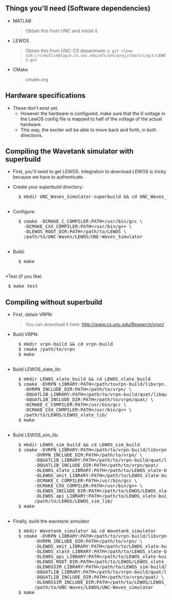 ## Things you'll need (Software dependencies)

* MATLAB

    > Obtain this from UNC and install it.

* LEWOS

	> Obtain this from UNC-CS department: `$ git clone ssh://crmullin@login.cs.unc.edu/afs/unc/proj/stm/src/git/LEWOS.git` 

* CMake
	> cmake.org

## Hardware specifications
* These don't exist yet.  
	* However the hardware is configured, make sure that the 0 voltage in the LewOS config file is mapped to half of the voltage of the actual hardware.
	* This way, the exciter will be able to move back and forth, in both directions.


## Compiling the Wavetank simulator with superbuild

* First, you'll need to get LEWOS.  Integration to download LEWOS is tricky because we have to authenticate.

* Create your superbuild directory:
	<pre>
	$ mkdir UNC_Waves_Simulator-superbuild && cd UNC_Waves_Simulator-superbuild
	</pre>
* Configure:
	<pre>
	$ cmake -DCMAKE_C_COMPILER:PATH=/usr/bin/gcc \
	  -DCMAKE_CXX_COMPILER:PATH=/usr/bin/g++ \
	  -DLEWOS_ROOT_DIR:PATH=/path/to/LEWOS \
	  /path/to/UNC-Waves/LEWOS/UNC-Waves_Simulator
	</pre>

* Build:
	<pre>
	$ make
	</pre>

*Test (if you like)
	<pre>
	$ make test
	</pre>


## Compiling without superbuild
* First, obtain VRPN:

	> You can download it here:  http://www.cs.unc.edu/Research/vrpn/
* Build VRPN:
	<pre>
	$ mkdir vrpn-build && cd vrpn-build
	$ cmake /path/to/vrpn
	$ make
	</pre>
	
* Build LEWOS_xlate_lib:
	<pre>
	$ mkdir LEWOS_xlate_build && cd LEWOS_xlate_build
	$ cmake -DVRPN_LIBRARY:PATH=/path/tovrpn-build/libvrpn.a \
	  -DVRPN_INCLUDE_DIR:PATH=/path/to/vrpn/ \
      -DQUATLIB_LIBRARY:PATH=/path/to/vrpn-build/quat/libquat.a \
      -DQUATLIB_INCLUDE_DIR:PATH=/path/to/vrpn/quat/ \
      -DCMAKE_C_COMPILER:PATH=/usr/bin/gcc \
      -DCMAKE_CXX_COMPILER:PATH=/usr/bin/g++ \
      /path/to/LEWOS/LEWOS_xlate_lib/
	$ make
      </pre>

* Build LEWOS_sim_lib:
	<pre>
	$ mkdir LEWOS_sim_build && cd LEWOS_sim_build
	$ cmake -DVRPN_LIBRARY:PATH=/path/to/vrpn-build/libvrpn.a \
          -DVRPN_INCLUDE_DIR:PATH=/path/to/vrpn/ \
          -DQUATLIB_LIBRARY:PATH=/path/to/vrpn-build/quat/libquat.a \
          -DQUATLIB_INCLUDE_DIR:PATH=/path/to/vrpn/quat/ 
          -DLEWOS_xlate_LIBRARY:PATH=/path/to/LEWOS_xlate-build/libLEWOS_xlate.a \
          -DLEWOS_xmit_LIBRARY:PATH=/path/to/LEWOS_xlate-build/libLEWOS_xmit.a \
          -DCMAKE_C_COMPILER:PATH=/usr/bin/gcc \
          -DCMAKE_CXX_COMPILER:PATH=/usr/bin/g++ \
          -DLEWOS_INCLUDE_DIR:PATH=/path/to/LEWOS/LEWOS_xlate_lib/ 
          -DLEWOS_api_LIBRARY:PATH=/path/to/LEWOS_xlate-build/libLEWOS_api.a  \
      	  /path/to/LEWOS/LEWOS_sim_lib/
	$ make
	</pre>

* Finally, build the wavetank simulator
	<pre>
	$ mkdir Wavetank_simulator && cd Wavetank_simulator
	$ cmake -DVRPN_LIBRARY:PATH=/path/to/vrpn-build/libvrpn.a \
          -DVRPN_INCLUDE_DIR:PATH=/path/to/vrpn/ \
          -DLEWOS_xmit_LIBRARY:PATH=/path/to/LEWOS_xlate-build/libLEWOS_xmit.a \
          -DLEWOS_xlate_LIBRARY:PATH=/path/to/LEWOS_xlate-build/libLEWOS_xlate.a \
          -DLEWOS_api_LIBRARY:PATH=/path/to/LEWOS_xlate-build/libLEWOS_api.a  \
          -DLEWOS_ROOT_DIR:PATH=/path/to/LEWOS/LEWOS_xlate_lib/ \
          -DLEWOSSIM_LIBRARY:PATH=/path/to/LEWOS_sim-build/libLEWOS_sim.a \
          -DQUATLIB_LIBRARY:PATH=/path/to/vrpn-build/quat/libquat.a \
          -DQUATLIB_INCLUDE_DIR:PATH=/path/to/vrpn/quat/ \
          -DLEWOSSIM_INCLUDE_DIR:PATH=/path/to/LEWOS/LEWOS_sim_lib/ \
          /path/to/UNC-Waves/LEWOS/UNC-Waves_simulator
	$ make
	</pre>
        
